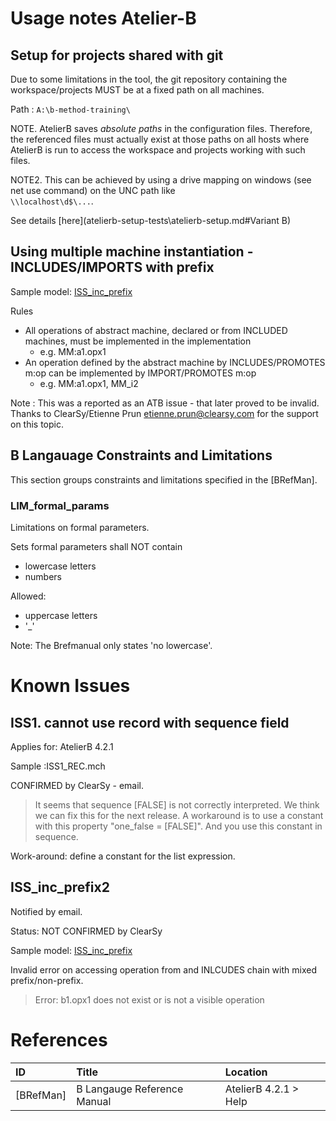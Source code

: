 
Usage notes Atelier-B
=====================


Setup for projects shared with git
---------------------------------

Due to some limitations in the tool, the git repository containing the workspace/projects MUST be at a fixed path on
all machines.

Path : `A:\b-method-training\`

NOTE. AtelierB saves *absolute paths* in the configuration files. Therefore, the referenced files must actually exist at those paths
on all hosts where AtelierB is run to access the workspace and projects working with such files.

NOTE2. This can be achieved by using a drive mapping on windows (see net use command) on the UNC path like  
`\\localhost\d$\...`.


See details [here](atelierb-setup-tests\atelierb-setup.md#Variant B)

## Using multiple machine instantiation - INCLUDES/IMPORTS with prefix

Sample model: [ISS_inc_prefix](ISS_inc_prefix)


Rules
- All operations of abstract machine, declared or from INCLUDED machines, must be implemented in the implementation
    - e.g. MM:a1.opx1
- An operation defined by the abstract machine by INCLUDES/PROMOTES m:op can be implemented by IMPORT/PROMOTES m:op  
    - e.g. MM:a1.opx1, MM_i2

Note : This was a reported as an ATB issue - that later proved to be invalid.
Thanks to ClearSy/Etienne Prun <etienne.prun@clearsy.com> for the support on this topic. 

B Langauage Constraints and Limitations
---------------------------------------
This section groups constraints and limitations specified in the [BRefMan].



### LIM_formal_params

Limitations on formal parameters.

Sets formal parameters shall NOT contain
* lowercase letters
* numbers

Allowed:
* uppercase letters
* '_'

Note: The Brefmanual only states 'no lowercase'.



Known Issues
============

## ISS1. cannot use record with sequence field

Applies for: AtelierB  4.2.1

Sample :ISS1_REC.mch

CONFIRMED by ClearSy - email.
>It seems that sequence [FALSE] is not correctly interpreted. We think we can fix this for the next release.
>A workaround is to use a constant with this property "one_false = [FALSE]". And you use this constant in sequence.

Work-around: define a constant for the list expression.

## ISS_inc_prefix2

Notified by email.

Status: NOT CONFIRMED by ClearSy

Sample model: [ISS_inc_prefix](ISS_inc_prefix)


Invalid error on accessing operation from and INLCUDES chain with mixed prefix/non-prefix. 
> Error: b1.opx1 does not exist or is not a visible operation

# References

ID          | Title                         | Location 
:-----------|:--------------                |:---------
[BRefMan]   | B Langauge Reference Manual   | AtelierB 4.2.1 > Help 

